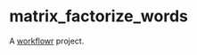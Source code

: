 # matrix_factorize_words

A [workflowr][] project.

[workflowr]: https://github.com/workflowr/workflowr
